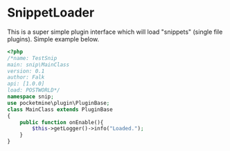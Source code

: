 SnippetLoader
=============

This is a super simple plugin interface which will load "snippets" (single file plugins). Simple example below.

```php
<?php
/*name: TestSnip
main: snip\MainClass
version: 0.1
author: Falk
api: [1.0.0]
load: POSTWORLD*/
namespace snip;
use pocketmine\plugin\PluginBase;
class MainClass extends PluginBase
{	
	public function onEnable(){
		$this->getLogger()->info("Loaded.");
	}
}
```

